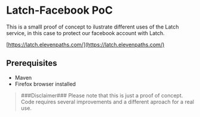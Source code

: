 # Latch-Facebook PoC

This is a smalll proof of concept to ilustrate different uses of the Latch service, in this case to protect our facebook account with Latch.

[https://latch.elevenpaths.com/](https://latch.elevenpaths.com/)

## Prerequisites

* Maven
* Firefox browser installed


> ###Disclaimer###
>Please note that this is just a proof of concept. Code requires several improvements and a different aproach for a real use.
